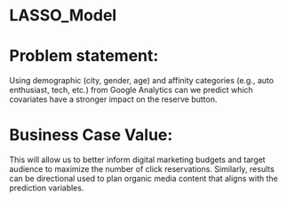 # LASSO_Model
# Problem statement:
Using demographic (city, gender, age) and affinity categories (e.g., auto enthusiast, tech, etc.) from Google Analytics can we predict which covariates have a stronger impact on the reserve button.

# Business Case Value: 
This will allow us to better inform digital marketing budgets and target audience to maximize the number of click reservations. Similarly, results can be directional used to plan organic media content that aligns with the prediction variables.
